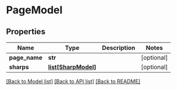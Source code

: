 # PageModel

## Properties
Name | Type | Description | Notes
------------ | ------------- | ------------- | -------------
**page_name** | **str** |  | [optional] 
**sharps** | [**list[SharpModel]**](SharpModel.md) |  | [optional] 

[[Back to Model list]](../README.md#documentation-for-models) [[Back to API list]](../README.md#documentation-for-api-endpoints) [[Back to README]](../README.md)


